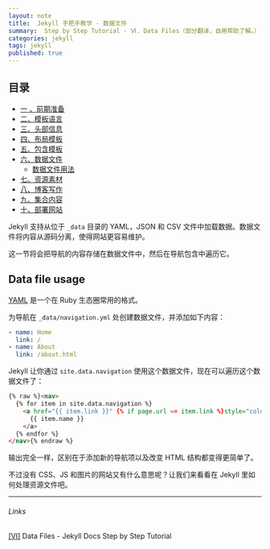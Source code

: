 ```yaml
---
layout: note
title:  Jekyll 手把手教学 - 数据文件
summary:  Step by Step Tutorial - Ⅵ. Data Files（部分翻译，自用帮助了解。）
categories: jekyll
tags: jekyll
published: true
---
```


## 目录

- [一 、前期准备 ](../jekyll/01st-setup.html)
- [二、模板语言 ](../jekyll/02nd-Liquid.html)
- [三、头部信息  ](../jekyll/03rd-Front-Matter.html)
- [四、布局模板 ](../jekyll/04th-Layouts.html)
- [五、包含模板 ](../jekyll/05th-Includes.html)
- [六、数据文件 ](../jekyll/06th-Data-Files.html)
	- [数据文件用法](#data-file-usage)
- [七、资源素材 ](../jekyll/07th-Assets.html)
- [八、博客写作 ](../jekyll/08th-Blogging.html)
- [九、集合内容 ](../jekyll/09th-Collections.html)
- [十、部署网站 ](../jekyll/10th-Deployment.html)

Jekyll 支持从位于 `_data` 目录的  YAML，JSON 和 CSV 文件中加载数据。数据文件将内容从源码分离，使得网站更容易维护。

这一节将会把导航的内容存储在数据文件中，然后在导航包含中遍历它。

## Data file usage

[YAML](http://yaml.org/) 是一个在 Ruby 生态圈常用的格式。

为导航在 `_data/navigation.yml` 处创建数据文件，并添加如下内容：
```yaml
- name: Home
  link: /
- name: About
  link: /about.html
```

Jekyll 让你通过 `site.data.navigation` 使用这个数据文件，现在可以遍历这个数据文件了：
```html
{% raw %}<nav>
  {% for item in site.data.navigation %}
    <a href="{{ item.link }}" {% if page.url == item.link %}style="color: red;"{% endif %}>
      {{ item.name }}
    </a>
  {% endfor %}
</nav>{% endraw %}
```

输出完全一样，区别在于添加新的导航项以及改变 HTML 结构都变得更简单了。

不过没有 CSS、JS 和图片的网站又有什么意思呢？让我们来看看在 Jekyll 里如何处理资源文件吧。

---
###### Links
[[Ⅵ]](https://jekyllrb.com/docs/step-by-step/06-data-files/) Data Files - Jekyll Docs Step by Step Tutorial
